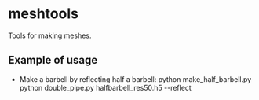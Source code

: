 # meshtools
Tools for making meshes.

## Example of usage
* Make a barbell by reflecting half a barbell:
python make_half_barbell.py
python double_pipe.py halfbarbell_res50.h5  --reflect
